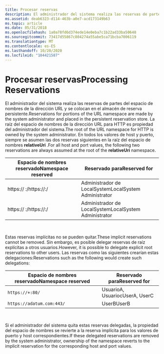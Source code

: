 ```yaml
---
title: Procesar reservas
description: El administrador del sistema realiza las reservas de partes del espacio de nombres de la dirección URL y se colocan en el almacén de reserva persistente.
ms.assetid: deab6323-d114-463b-a0e7-acd173149b63
ms.topic: article
ms.date: 05/31/2018
ms.openlocfilehash: 1a0a78fd6d374ede14e0eba7c1b22ad33ba50648
ms.sourcegitcommit: 73417d55867c804274a55abe5ca71bcba7006119
ms.translationtype: MT
ms.contentlocale: es-ES
ms.lasthandoff: 10/20/2020
ms.locfileid: "104421587"
---
```

# <a name="processing-reservations"></a><span data-ttu-id="3035c-103">Procesar reservas</span><span class="sxs-lookup"><span data-stu-id="3035c-103">Processing Reservations</span></span>

<span data-ttu-id="3035c-104">El administrador del sistema realiza las reservas de partes del espacio de nombres de la dirección URL y se colocan en el almacén de reserva persistente.</span><span class="sxs-lookup"><span data-stu-id="3035c-104">Reservations for portions of the URL namespace are made by the system administrator and placed in the persistent reservation store.</span></span> <span data-ttu-id="3035c-105">La raíz del espacio de nombres de la dirección URL para HTTP es propiedad del administrador del sistema.</span><span class="sxs-lookup"><span data-stu-id="3035c-105">The root of the URL namespace for HTTP is owned by the system administrator.</span></span> <span data-ttu-id="3035c-106">En todos los valores de host y puerto, siempre se asumen las dos reservas siguientes en la raíz del espacio de nombres **relativeUri** .</span><span class="sxs-lookup"><span data-stu-id="3035c-106">For all host and port values, the following two reservations are always assumed at the root of the **relativeUri** namespace.</span></span>



| <span data-ttu-id="3035c-107">Espacio de nombres reservado</span><span class="sxs-lookup"><span data-stu-id="3035c-107">Namespace reserved</span></span>                 | <span data-ttu-id="3035c-108">Reservado para</span><span class="sxs-lookup"><span data-stu-id="3035c-108">Reserved for</span></span>              |
|------------------------------------|---------------------------|
| <span data-ttu-id="3035c-109"> https:// <host> :<port>/</span><span class="sxs-lookup"><span data-stu-id="3035c-109">https://<host>:<port>/</span></span>  | <span data-ttu-id="3035c-110">Administrador de LocalSystem</span><span class="sxs-lookup"><span data-stu-id="3035c-110">LocalSystem Administrator</span></span> |
| <span data-ttu-id="3035c-111"> https:// <host> :<port>/</span><span class="sxs-lookup"><span data-stu-id="3035c-111">https://<host>:<port>/</span></span> | <span data-ttu-id="3035c-112">Administrador de LocalSystem</span><span class="sxs-lookup"><span data-stu-id="3035c-112">LocalSystem Administrator</span></span> |



 

<span data-ttu-id="3035c-113">Estas reservas implícitas no se pueden quitar.</span><span class="sxs-lookup"><span data-stu-id="3035c-113">These implicit reservations cannot be removed.</span></span> <span data-ttu-id="3035c-114">Sin embargo, es posible delegar reservas de raíz explícitas a otros usuarios.</span><span class="sxs-lookup"><span data-stu-id="3035c-114">However, it is possible to delegate explicit root reservations to other users.</span></span> <span data-ttu-id="3035c-115">Las reservas como las siguientes crearían estas delegaciones:</span><span class="sxs-lookup"><span data-stu-id="3035c-115">Reservations such as the following would create such delegations:</span></span>



| <span data-ttu-id="3035c-116">Espacio de nombres reservado</span><span class="sxs-lookup"><span data-stu-id="3035c-116">Namespace reserved</span></span>        | <span data-ttu-id="3035c-117">Reservado para</span><span class="sxs-lookup"><span data-stu-id="3035c-117">Reserved for</span></span> |
|---------------------------|--------------|
| `https://+:80/`           | <span data-ttu-id="3035c-118">UsuarioA, Usuarioc</span><span class="sxs-lookup"><span data-stu-id="3035c-118">UserA, UserC</span></span> |
| `https://adatum.com:443/` | <span data-ttu-id="3035c-119">UserB</span><span class="sxs-lookup"><span data-stu-id="3035c-119">UserB</span></span>        |



 

<span data-ttu-id="3035c-120">Si el administrador del sistema quita estas reservas delegadas, la propiedad del espacio de nombres se revierte a la reserva implícita para los valores de puerto y host correspondientes.</span><span class="sxs-lookup"><span data-stu-id="3035c-120">If these delegated reservations are removed by the system administrator, ownership of the namespace reverts to the implicit reservation for the corresponding host and port values.</span></span>

 

 




